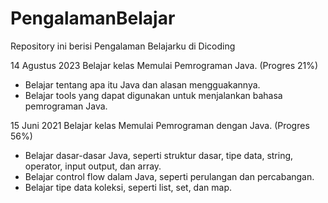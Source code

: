 # PengalamanBelajar
Repository ini berisi Pengalaman Belajarku di Dicoding

14 Agustus 2023
Belajar kelas Memulai Pemrograman Java. (Progres 21%)
  * Belajar tentang apa itu Java dan alasan mengguakannya.
  * Belajar tools yang dapat digunakan untuk menjalankan bahasa pemrograman Java.
    
15 Juni 2021
Belajar kelas Memulai Pemrograman dengan Java. (Progres 56%)
  * Belajar dasar-dasar Java, seperti struktur dasar, tipe data, string, operator, input output, dan array.
  * Belajar control flow dalam Java, seperti perulangan dan percabangan.
  * Belajar tipe data koleksi, seperti list, set, dan map.
